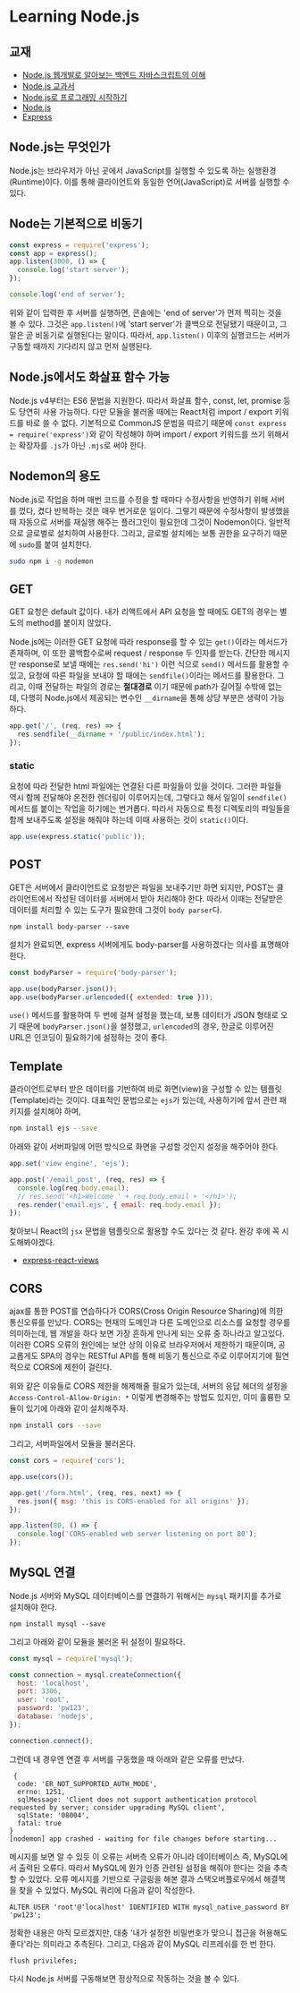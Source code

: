 # Learning Node.js

## 교재

- [Node.js 웹개발로 알아보는 백엔드 자바스크립트의 이해](https://www.inflearn.com/course/node-js-%EC%9B%B9%EA%B0%9C%EB%B0%9C#)
- [Node.js 교과서](http://www.yes24.com/Product/Goods/91213376)
- [Node.js로 프로그래밍 시작하기](http://www.yes24.com/Product/Goods/86429845)
- [Node.js](https://nodejs.org/ko/about/)
- [Express](https://expressjs.com/ko/starter/installing.html)

## Node.js는 무엇인가

Node.js는 브라우저가 아닌 곳에서 JavaScript를 실행할 수 있도록 하는 실행환경(Runtime)이다. 이를 통해 클라이언트와 동일한 언어(JavaScript)로 서버를 실행할 수 있다.

## Node는 기본적으로 비동기

```javascript
const express = require('express');
const app = express();
app.listen(3000, () => {
  console.log('start server');
});

console.log('end of server');
```

위와 같이 입력한 후 서버를 실행하면, 콘솔에는 'end of server'가 먼저 찍히는 것을 볼 수 있다. 그것은 `app.listen()`에 'start server'가 콜백으로 전달됐기 때문이고, 그말은 곧 비동기로 실행된다는 말이다. 따라서, `app.listen()` 이후의 실행코드는 서버가 구동할 때까지 기다리지 않고 먼저 실행된다.

## Node.js에서도 화살표 함수 가능

Node.js v4부터는 ES6 문법을 지원한다. 따라서 화살표 함수, const, let, promise 등도 당연히 사용 가능하다.
다만 모듈을 불러올 때에는 React처럼 import / export 키워드를 바로 쓸 수 없다. 기본적으로 CommonJS 문법을 따르기 때문에 `const express = require('express')`와 같이 작성해야 하며 import / export 키워드를 쓰기 위해서는 확장자를 `.js`가 아닌 `.mjs`로 써야 한다.

## Nodemon의 용도

Node.js로 작업을 하며 매번 코드를 수정을 할 때마다 수정사항을 반영하기 위해 서버를 껐다, 켰다 반복하는 것은 매우 번거로운 일이다. 그렇기 때문에 수정사항이 발생했을 때 자동으로 서버를 재실행 해주는 플러그인이 필요한데 그것이 Nodemon이다. 일반적으로 글로벌로 설치하여 사용한다. 그리고, 글로벌 설치에는 보통 권한을 요구하기 때문에 `sudo`를 붙여 설치한다.

```bash
sudo npm i -g nodemon
```

## GET

GET 요청은 default 값이다. 내가 리액트에서 API 요청을 할 때에도 GET의 경우는 별도의 method를 붙이지 않았다.

Node.js에는 이러한 GET 요청에 따라 response를 할 수 있는 `get()`이라는 메서드가 존재하며, 이 또한 콜백함수로써 request / response 두 인자를 받는다. 간단한 메시지만 response로 보낼 때에는 `res.send('hi')` 이런 식으로 `send()` 메서드를 활용할 수 있고, 요청에 따른 파일을 보내야 할 때에는 `sendfile()`이라는 메서드를 활용한다. 그리고, 이때 전달하는 파일의 경로는 **절대경로** 이기 때문에 path가 길어질 수밖에 없는데, 다행히 Node.js에서 제공되는 변수인 `__dirname`을 통해 상당 부분은 생략이 가능하다.

```javascript
app.get('/', (req, res) => {
  res.sendfile(__dirname + '/public/index.html');
});
```

### static

요청에 따라 전달한 html 파일에는 연결된 다른 파일들이 있을 것이다. 그러한 파일들 역시 함께 전달해야 온전한 렌더링이 이루어지는데, 그렇다고 해서 일일이 `sendfile()` 메서드를 붙이는 작업을 하기에는 번거롭다. 따라서 자동으로 특정 디렉토리의 파일들을 함께 보내주도록 설정을 해줘야 하는데 이때 사용하는 것이 `static()`이다.

```javascript
app.use(express.static('public'));
```

## POST

GET은 서버에서 클라이언트로 요청받은 파일을 보내주기만 하면 되지만, POST는 클라이언트에서 작성된 데이터를 서버에서 받아 처리해야 한다. 따라서 이때는 전달받은 데이터를 처리할 수 있는 도구가 필요한데 그것이 `body parser`다.

`npm install body-parser --save`

설치가 완료되면, express 서버에게도 body-parser를 사용하겠다는 의사를 표명해야 한다.

```javascript
const bodyParser = require('body-parser');

app.use(bodyParser.json());
app.use(bodyParser.urlencoded({ extended: true }));
```

`use()` 메서드를 활용하여 두 번에 걸쳐 설정을 했는데, 보통 데이터가 JSON 형태로 오기 때문에 `bodyParser.json()`을 설정했고, `urlencoded`의 경우, 한글로 이루어진 URL은 인코딩이 필요하기에 설정하는 것이 좋다.

## Template

클라이언트로부터 받은 데이터를 기반하여 바로 화면(view)을 구성할 수 있는 템플릿(Template)라는 것이다. 대표적인 문법으로는 `ejs`가 있는데, 사용하기에 앞서 관련 패키지를 설치해야 하며,

```bash
npm install ejs --save
```

아래와 같이 서버파일에 어떤 방식으로 화면을 구성할 것인지 설정을 해주어야 한다.

```javascript
app.set('view engine', 'ejs');

app.post('/email_post', (req, res) => {
  console.log(req.body.email);
  // res.send('<h1>Welcome ' + req.body.email + '</h1>');
  res.render('email.ejs', { email: req.body.email });
});
```

찾아보니 React의 `jsx` 문법을 템플릿으로 활용할 수도 있다는 것 같다. 완강 후에 꼭 시도해봐야겠다.

- [express-react-views](https://github.com/reactjs/express-react-views)

## CORS

ajax를 통한 POST를 연습하다가 CORS(Cross Origin Resource Sharing)에 의한 통신오류를 만났다. CORS는 현재의 도메인과 다른 도메인으로 리소스를 요청할 경우를 의미하는데, 웹 개발을 하다 보면 가장 흔하게 만나게 되는 오류 중 하나라고 알고있다. 이러한 CORS 오류의 원인에는 보안 상의 이유로 브라우저에서 제한하기 때문이며, 공교롭게도 SPA의 경우는 RESTful API를 통해 비동기 통신으로 주로 이루어지기에 필연적으로 CORS에 제한이 걸린다.

위와 같은 이유들로 CORS 제한을 해제해줄 필요가 있는데, 서버의 응답 헤더의 설정을 `Access-Control-Allow-Origin: *` 이렇게 변경해주는 방법도 있지만, 이미 훌륭한 모듈이 있기에 아래와 같이 설치해주자.

```bash
npm install cors --save
```

그리고, 서버파일에서 모듈을 불러온다.

```javascript
const cors = require('cors');

app.use(cors());

app.get('/form.html', (req, res, next) => {
  res.json({ msg: 'this is CORS-enabled for all origins' });
});

app.listen(80, () => {
  console.log('CORS-enabled web server listening on port 80');
});
```

## MySQL 연결

Node.js 서버와 MySQL 데이터베이스를 연결하기 위해서는 `mysql` 패키지를 추가로 설치해야 한다.

```shell
npm install mysql --save
```

그리고 아래와 같이 모듈을 불러온 뒤 설정이 필요하다.

```javascript
const mysql = require('mysql');

const connection = mysql.createConnection({
  host: 'localhost',
  port: 3306,
  user: 'root',
  password: 'pw123',
  database: 'nodejs',
});

connection.connect();
```

그런데 내 경우엔 연결 후 서버를 구동했을 때 아래와 같은 오류를 만났다.

```shell
 {
  code: 'ER_NOT_SUPPORTED_AUTH_MODE',
  errno: 1251,
  sqlMessage: 'Client does not support authentication protocol requested by server; consider upgrading MySQL client',
  sqlState: '08004',
  fatal: true
}
[nodemon] app crashed - waiting for file changes before starting...
```

메시지를 보면 알 수 있듯 이 오류는 서버측 오류가 아니라 데이터베이스 즉, MySQL에서 출력된 오류다. 따라서 MySQL에 뭔가 인증 관련된 설정을 해줘야 한다는 것을 추측할 수 있었다.
오류 메시지를 기반으로 구글링을 해본 결과 스택오버플로우에서 해결책을 찾을 수 있었다.
MySQL 쿼리에 다음과 같이 작성한다.

```shell
ALTER USER 'root'@'localhost' IDENTIFIED WITH mysql_native_password BY 'pw123';
```

정확한 내용은 아직 모르겠지만, 대충 '내가 설정한 비밀번호가 맞으니 접근을 허용해도 좋다'라는 의미라고 추측된다. 그리고, 다음과 같이 MySQL 리프레쉬를 한 번 한다.

```shell
flush privilefes;
```

다시 Node.js 서버를 구동해보면 정상적으로 작동하는 것을 볼 수 있다.
